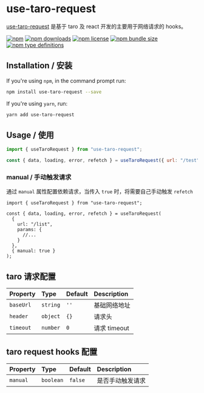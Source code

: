 # use-taro-request

[use-taro-request](https://www.npmjs.com/package/use-taro-request) 是基于 taro 及 react 开发的主要用于网络请求的 hooks。

[![npm](https://img.shields.io/npm/v/use-taro-request.svg)](https://www.npmjs.com/package/use-taro-request)
[![npm downloads](https://img.shields.io/npm/dt/use-taro-request.svg)](https://www.npmjs.com/package/use-taro-request)
[![npm license](https://img.shields.io/npm/l/use-taro-request.svg)](https://www.npmjs.com/package/use-taro-request)
[![npm bundle size](https://img.shields.io/bundlephobia/min/use-taro-request.svg)](https://bundlephobia.com/result?p=use-taro-request)
[![npm type definitions](https://img.shields.io/npm/types/use-taro-request.svg)](https://www.npmjs.com/package/use-taro-request)

## Installation / 安装

If you're using `npm`, in the command prompt run:

```sh
npm install use-taro-request --save
```

If you're using `yarn`, run:

```sh
yarn add use-taro-request
```

## Usage / 使用

```jsx
import { useTaroRequest } from "use-taro-request";

const { data, loading, error, refetch } = useTaroRequest({ url: "/test" });
```

### manual / 手动触发请求

通过 `manual` 属性配置依赖请求，当传入 `true` 时，将需要自己手动触发 `refetch`

```tsx static
import { useTaroRequest } from "use-taro-request";

const { data, loading, error, refetch } = useTaroRequest(
  {
    url: "/list",
    params: {
      //...
    }
  },
  { manual: true }
);
```

## taro 请求配置

| Property  | Type     | Default | Description  |
| :-------- | :------- | :------ | :----------- |
| `baseUrl` | `string` | `''`    | 基础网络地址 |
| `header`  | `object` | `{}`    | 请求头       |
| `timeout` | `number` | `0`     | 请求 timeout |

## taro request hooks 配置

| Property | Type      | Default | Description      |
| :------- | :-------- | :------ | :--------------- |
| `manual` | `boolean` | `false` | 是否手动触发请求 |

